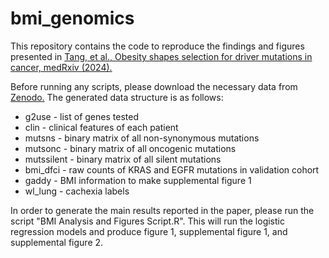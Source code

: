 # bmi_genomics

This repository contains the code to reproduce the findings and figures presented in [Tang, et al., Obesity shapes selection for driver mutations in cancer, medRxiv (2024).](https://www.medrxiv.org/content/10.1101/2024.01.10.24301114v2)

Before running any scripts, please download the necessary data from [Zenodo.](https://zenodo.org/records/11075026) The generated data structure is as follows:
  - g2use - list of genes tested
  - clin - clinical features of each patient
  - mutsns - binary matrix of all non-synonymous mutations
  - mutsonc -  binary matrix of all oncogenic mutations
  - mutssilent - binary matrix of all silent mutations
  - bmi_dfci - raw counts of KRAS and EGFR mutations in validation cohort
  - gaddy - BMI information to make supplemental figure 1
  - wl_lung - cachexia labels


In order to generate the main results reported in the paper, please run the script "BMI Analysis and Figures Script.R". This will run the logistic regression models and produce figure 1, supplemental figure 1, and supplemental figure 2.

